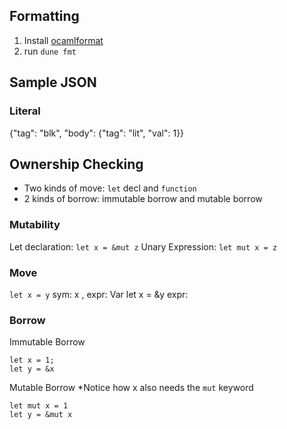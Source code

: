 ## Formatting
1. Install [ocamlformat](https://github.com/ocaml-ppx/ocamlformat#installation)
2. run `dune fmt`

## Sample JSON
### Literal
{"tag": "blk", "body": {"tag": "lit", "val": 1}}

## Ownership Checking
- Two kinds of move: `let` decl and `function `
- 2 kinds of borrow: immutable borrow and mutable borrow

### Mutability
Let declaration: `let x = &mut z` 
Unary Expression: `let mut x = z`


### Move
`let x = y`
sym: x , expr: Var
let x = &y
expr: 

### Borrow
Immutable Borrow
```
let x = 1;
let y = &x
```

Mutable Borrow
*Notice how x also needs the `mut` keyword
```
let mut x = 1 
let y = &mut x
```

